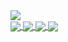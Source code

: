 <a href="https://atcoder.jp/users/wiiiiam" target="_blank" title="wiiiiam">
  <img src="https://img.shields.io/endpoint?url=https://atcoder-badges.now.sh/api/atcoder/json/wiiiiam" />
</a><br>

<a href="https://github.com/anuraghazra/github-readme-stats">
  <img align="center" src="https://github-readme-stats.vercel.app/api?username=wiiiiam104&count_private=true&show_icons=true" />
</a>

<a href="https://github.com/anuraghazra/github-readme-stats">
  <img align="center" src="https://github-readme-stats.vercel.app/api/top-langs/?username=wiiiiam104&langs_count=8&layout=compact" />
</a>

<a href="https://github.com/wiiiiam104/Colorful-TL">
  <img align="center" src="https://github-readme-stats.vercel.app/api/pin/?username=wiiiiam104&repo=Colorful-TL" />
</a>

<a href="https://github.com/wiiiiam104/Paste-Template-to-AtCoder">
  <img align="center" src="https://github-readme-stats.vercel.app/api/pin/?username=wiiiiam104&repo=Paste-Template-to-AtCoder" />
</a>
